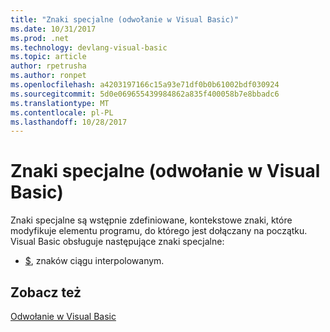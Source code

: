 ```yaml
---
title: "Znaki specjalne (odwołanie w Visual Basic)"
ms.date: 10/31/2017
ms.prod: .net
ms.technology: devlang-visual-basic
ms.topic: article
author: rpetrusha
ms.author: ronpet
ms.openlocfilehash: a4203197166c15a93e71df0b0b61002bdf030924
ms.sourcegitcommit: 5d0e069655439984862a835f400058b7e8bbadc6
ms.translationtype: MT
ms.contentlocale: pl-PL
ms.lasthandoff: 10/28/2017
---
```

# <a name="special-characters-visual-basic-reference"></a>Znaki specjalne (odwołanie w Visual Basic)

Znaki specjalne są wstępnie zdefiniowane, kontekstowe znaki, które modyfikuje elementu programu, do którego jest dołączany na początku. Visual Basic obsługuje następujące znaki specjalne: 

- [$](interpolated.md), znaków ciągu interpolowanym.

## <a name="see-also"></a>Zobacz też  
[Odwołanie w Visual Basic](../../../csharp/language-reference/index.md)   
 
